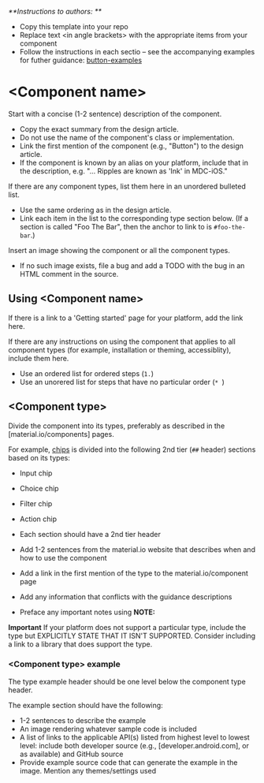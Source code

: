_**Instructions to authors: **_
* Copy this template into your repo
* Replace text \<in angle brackets\> with the appropriate items from your component
* Follow the instructions in each sectio &ndash; see the accompanying examples for futher guidance: [button-examples](button-examples)

<!--  20191125 Todo:
* tables for attributes for each type
* (phase II) include anatomy section referencing the material.io/components
    * table referencing anatomy mapping to attributes (test this out per platform for naming that is consistent for all variants)
    * try to include a single image from design that diagrams attributes
-->

# \<Component name\>

Start with a concise (1-2 sentence) description of the component.

* Copy the exact summary from the design article.
* Do not use the name of the component's class or implementation.
* Link the first mention of the component (e.g., "Button") to the design article.
* If the component is known by an alias on your platform, include that in the description, e.g. "... Ripples are known as 'Ink' in MDC-iOS."

If there are any component types, list them here in an unordered bulleted list.

* Use the same ordering as in the design article.
* Link each item in the list to the corresponding type section below. (If a section is called "Foo The Bar", then the anchor to link to is `#foo-the-bar`.)

Insert an image showing the component or all the component types.

* If no such image exists, file a bug and add a TODO with the bug in an HTML comment in the source.


## Using \<Component name\>

If there is a link to a 'Getting started' page for your platform, add the link here.

If there are any instructions on using the component that applies to all component types (for example, installation or theming, accessiblity), include them here.

* Use an ordered list for ordered steps (`1.`)
* Use an unorered list for steps that have no particular order (`* `)

<!-- What are the best ways to integrate component accessbility features into the template? -->

## \<Component type\>

Divide the component into its types, preferably as described in the [material.io/components] pages.


For example, [chips](https://material.io/components/chips/) is divided into the following 2nd tier (`##` header) sections based on its types:

* Input chip
* Choice chip
* Filter chip
* Action chip

* Each section should have a 2nd tier header
* Add 1-2 sentences from the material.io website that describes when and how to use the component
* Add a link in the first mention of the type to the material.io/component page
* Add any information that conflicts with the guidance descriptions
* Preface any important notes using **NOTE:**

**Important** If your platform does not support a particular type, include the type but EXPLICITLY STATE THAT IT ISN'T SUPPORTED. Consider including a link to a library that does support the type.


### \<Component type\> example

The type example header should be one level below the component type header.

The example section should have the following:
* 1-2 sentences to describe the example
* An image rendering whatever sample code is included
* A list of links to the applicable API(s) listed from highest level to lowest level: include both developer source (e.g., [developer.android.com], or as available) and GitHub source
* Provide example source code that can generate the example in the image. Mention any themes/settings used
